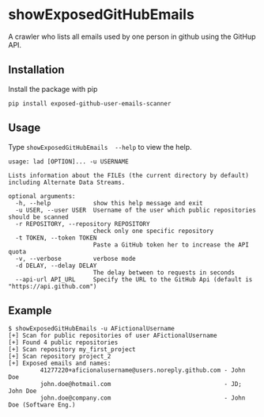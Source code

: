 # showExposedGitHubEmails
A crawler who lists all emails used by one person in github using the GitHup API.

## Installation

Install the package with pip

    pip install exposed-github-user-emails-scanner

## Usage
Type ```showExposedGitHubEmails  --help``` to view the help.

```
usage: lad [OPTION]... -u USERNAME

Lists information about the FILEs (the current directory by default) including Alternate Data Streams.

optional arguments:
  -h, --help            show this help message and exit
  -u USER, --user USER  Username of the user which public repositories should be scanned
  -r REPOSITORY, --repository REPOSITORY
                        check only one specific repository
  -t TOKEN, --token TOKEN
                        Paste a GitHub token her to increase the API quota
  -v, --verbose         verbose mode
  -d DELAY, --delay DELAY
                        The delay between to requests in seconds
  --api-url API_URL     Specify the URL to the GitHub Api (default is "https://api.github.com")
```

## Example
```
$ showExposedGitHubEmails -u AFictionalUsername
[+] Scan for public repositories of user AFictionalUsername
[+] Found 4 public repositories
[+] Scan repository my_first_project
[+] Scan repository project_2
[+] Exposed emails and names:
         41277220+aficionalusername@users.noreply.github.com - John Doe
         john.doe@hotmail.com                                - JD; John Doe
         john.doe@company.com                                - John Doe (Software Eng.)
```
